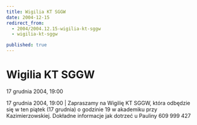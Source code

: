 ```yaml
---
title: Wigilia KT SGGW
date: 2004-12-15
redirect_from: 
  - 2004/2004.12.15-wigilia-kt-sggw
  - wigilia-kt-sggw

published: true
---
```




# Wigilia KT SGGW

<time>17 grudnia 2004, 19:00</time>

17 grudnia 2004, 19:00 | Zapraszamy na Wigilię KT SGGW, która odbędzie się w ten piątek (17 grudnia)  o godzinie 19 w akademiku przy Kazimierzowskiej. Dokładne informacje jak  dotrzeć u Pauliny 609 999 427

<!--CONTENT FROM OLD SERVER (jos before 2013): 17 grudnia 2004, 19:00 | Zapraszamy na Wigilię KT SGGW, która odbędzie się w ten piątek (17 grudnia)  o godzinie 19 w akademiku przy Kazimierzowskiej. Dokładne informacje jak  dotrzeć u Pauliny 609 999 427
-->

<!--{{json:{"created_date":"2004-12-15 12:49:38","publish_down":"0000-00-00 00:00:00","id":"189"}}}-->